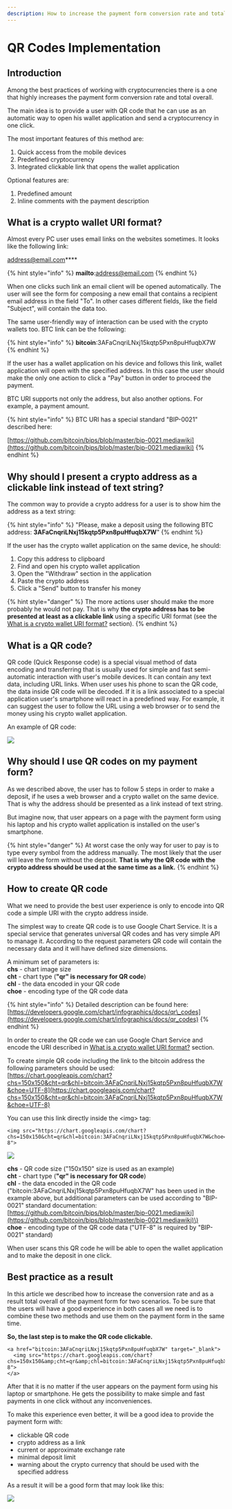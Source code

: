 ```yaml
---
description: How to increase the payment form conversion rate and total overall
---
```


# QR Codes Implementation

## Introduction <a id="QRcodeimplementation-Introduction"></a>

Among the best practices of working with cryptocurrencies there is a one that highly increases the payment form conversion rate and total overall.

The main idea is to provide a user with QR code that he can use as an automatic way to open his wallet application and send a cryptocurrency in one click.

The most important features of this method are:

1. Quick access from the mobile devices
2. Predefined cryptocurrency 
3. Integrated clickable link that opens the wallet application

Optional features are:

1. Predefined amount
2. Inline comments with the payment description

## What is a crypto wallet URI format? <a id="QRcodeimplementation-WhatisacryptowalletURIformat?"></a>

Almost every PC user uses email links on the websites sometimes. It looks like the following link:

[address@email.com](mailto:address@email.com)\*\*\*\*

{% hint style="info" %}
**mailto**:address@email.com
{% endhint %}

When one clicks such link an email client will be opened automatically. The user will see the form for composing a new email that contains a recipient email address in the field "To". In other cases different fields, like the field "Subject", will contain the data too.

The same user-friendly way of interaction can be used with the crypto wallets too. BTC link can be the following:

{% hint style="info" %}
**bitcoin**:3AFaCnqriLNxj15kqtp5Pxn8puHfuqbX7W
{% endhint %}

If the user has a wallet application on his device and follows this link, wallet application will open with the specified address. In this case the user should make the only one action to click a "Pay" button in order to proceed the payment.

BTC URI supports not only the address, but also another options. For example, a payment amount.

{% hint style="info" %}
BTC URI has a special standard "BIP-0021" described here:

[https://github.com/bitcoin/bips/blob/master/bip-0021.mediawiki](https://github.com/bitcoin/bips/blob/master/bip-0021.mediawiki)
{% endhint %}

## Why should I present a crypto address as a clickable link instead of text string? <a id="QRcodeimplementation-WhyshouldIpresentacryptoaddressasaclickablelinkinsteadoftextstring?"></a>

The common way to provide a crypto address for a user is to show him the address as a text string:

{% hint style="info" %}
"Please, make a deposit using the following BTC address: **3AFaCnqriLNxj15kqtp5Pxn8puHfuqbX7W**"
{% endhint %}

If the user has the crypto wallet application on the same device, he should:

1. Copy this address to clipboard
2. Find and open his crypto wallet application
3. Open the "Withdraw" section in the application
4. Paste the crypto address
5. Click a "Send" button to transfer his money

{% hint style="danger" %}
The more actions user should make the more probably he would not pay. That is why **the crypto address has to be presented at least as a clickable link** using a specific URI format \(see the [What is a crypto wallet URI format?](https://merkeleon.atlassian.net/wiki/spaces/CP/pages/1218445425/QR+code+implementation#QRcodeimplementation-uri) section\).
{% endhint %}

## What is a QR code? <a id="QRcodeimplementation-WhatisaQRcode?"></a>

QR code \(Quick Response code\) is a special visual method of data encoding and transferring that is usually used for simple and fast semi-automatic interaction with user's mobile devices. It can contain any text data, including URL links. When user uses his phone to scan the QR code, the data inside QR code will be decoded. If it is a link associated to a special application user's smartphone will react in a predefined way. For example, it can suggest the user to follow the URL using a web browser or to send the money using his crypto wallet application.

An example of QR code:

![](../.gitbook/assets/image%20%282%29.png)

## Why should I use QR codes on my payment form? <a id="QRcodeimplementation-WhyshouldIuseQRcodesonmypaymentform?"></a>

As we described above, the user has to follow 5 steps in order to make a deposit, if he uses a web browser and a crypto wallet on the same device. That is why the address should be presented as a link instead of text string.

But imagine now, that user appears on a page with the payment form using his laptop and his crypto wallet application is installed on the user's smartphone.

{% hint style="danger" %}
At worst case the only way for user to pay is to type every symbol from the address manually. The most likely that the user will leave the form without the deposit. **That is why the QR code with the crypto address should be used at the same time as a link.**
{% endhint %}

## How to create QR code <a id="QRcodeimplementation-HowtocreateQRcode"></a>

What we need to provide the best user experience is only to encode into QR code a simple URI with the crypto address inside.

The simplest way to create QR code is to use Google Chart Service. It is a special service that generates universal QR codes and has very simple API to manage it. According to the request parameters QR code will contain the necessary data and it will have defined size dimensions.

A minimum set of parameters is:  
**chs** - chart image size  
**cht** - chart type \(**"qr" is necessary for QR code**\)  
**chl** - the data encoded in your QR code  
**choe** - encoding type of the QR code data

{% hint style="info" %}
Detailed description can be found here:  
[https://developers.google.com/chart/infographics/docs/qr\_codes](https://developers.google.com/chart/infographics/docs/qr_codes)
{% endhint %}

In order to create the QR code we can use Google Chart Service and encode the URI described in [What is a crypto wallet URI format?](https://merkeleon.atlassian.net/wiki/spaces/CP/pages/1218445425/QR+code+implementation#QRcodeimplementation-uri) section.

To create simple QR code including the link to the bitcoin address the following parameters should be used:  
[https://chart.googleapis.com/chart?chs=150x150&cht=qr&chl=bitcoin:3AFaCnqriLNxj15kqtp5Pxn8puHfuqbX7W&choe=UTF-8](https://chart.googleapis.com/chart?chs=150x150&cht=qr&chl=bitcoin:3AFaCnqriLNxj15kqtp5Pxn8puHfuqbX7W&choe=UTF-8)

You can use this link directly inside the &lt;img&gt; tag:

```markup
<img src="https://chart.googleapis.com/chart?chs=150x150&cht=qr&chl=bitcoin:3AFaCnqriLNxj15kqtp5Pxn8puHfuqbX7W&choe=UTF-8">
```

![](../.gitbook/assets/image%20%284%29.png)

**chs** - QR code size \("150x150" size is used as an example\)  
**cht** - chart type \(**"qr" is necessary for QR code**\)  
**chl** - the data encoded in the QR code \("bitcoin:3AFaCnqriLNxj15kqtp5Pxn8puHfuqbX7W" has been used in the example above, but additional parameters can be used according to "BIP-0021" standard documentation: [https://github.com/bitcoin/bips/blob/master/bip-0021.mediawiki](https://github.com/bitcoin/bips/blob/master/bip-0021.mediawiki)\)  
**choe** - encoding type of the QR code data \("UTF-8" is required by "BIP-0021" standard\)

When user scans this QR code he will be able to open the wallet application and to make the deposit in one click.

## Best practice as a result <a id="QRcodeimplementation-Bestpracticeasaresult"></a>

In this article we described how to increase the conversion rate and as a result total overall of the payment form for two scenarios. To be sure that the users will have a good experience in both cases all we need is to combine these two methods and use them on the payment form in the same time.

**So, the last step is to make the QR code clickable.**

```markup
<a href="bitcoin:3AFaCnqriLNxj15kqtp5Pxn8puHfuqbX7W" target="_blank">
  <img src="https://chart.googleapis.com/chart?chs=150x150&amp;cht=qr&amp;chl=bitcoin:3AFaCnqriLNxj15kqtp5Pxn8puHfuqbX7W&amp;choe=UTF-8">
</a>
```

After that it is no matter if the user appears on the payment form using his laptop or smartphone. He gets the possibility to make simple and fast payments in one click without any inconveniences.

To make this experience even better, it will be a good idea to provide the payment form with:

* clickable QR code
* crypto address as a link
* current or approximate exchange rate
* minimal deposit limit
* warning about the crypto currency that should be used with the specified address

As a result it will be a good form that may look like this:

![](../.gitbook/assets/image%20%283%29.png)



